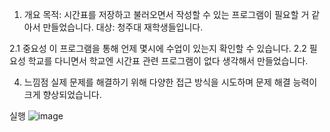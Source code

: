 1. 개요
목적: 시간표를 저장하고 불러오면서 작성할 수 있는 프로그램이 필요할 거 같아서 만들었습니다.
대상: 청주대 재학생들입니다.

2.1 중요성
이 프로그램을 통해 언제 몇시에 수업이 있는지 확인할 수 있습니다.
2.2 필요성
학교를 다니면서 학교엔 시간표 관련 프로그램이 없다 생각해서 만들었습니다.

4. 느낌점
실제 문제를 해결하기 위해 다양한 접근 방식을 시도하며 문제 해결 능력이 크게 향상되었습니다.

실행
![image](https://github.com/user-attachments/assets/283a008b-9802-4ebf-b75d-f997e855ad57)

